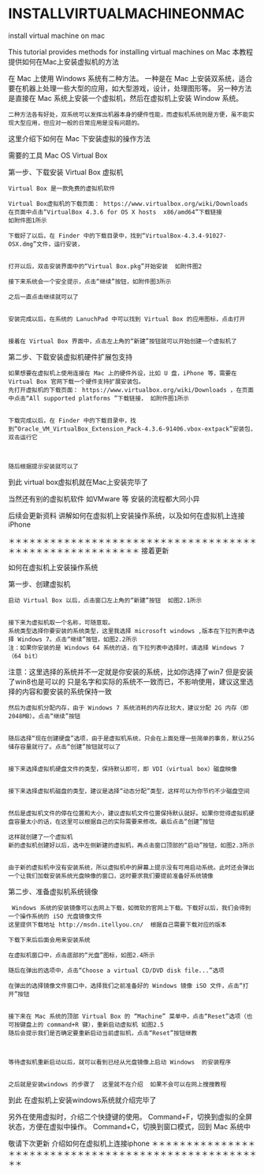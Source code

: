 # INSTALLVIRTUALMACHINEONMAC
install virtual machine on mac


This tutorial provides methods for installing virtual machines on Mac
本教程提供如何在Mac上安装虚拟机的方法  


在 Mac 上使用 Windows 系统有二种方法。
    一种是在 Mac 上安装双系统，适合要在机器上处理一些大型的应用，如大型游戏，设计，处理图形等。
    另一种方法是直接在 Mac 系统上安装一个虚拟机，然后在虚拟机上安装 Window 系统。

    二种方法各有好处，双系统可以发挥出机器本身的硬件性能，而虚拟机系统则是方便，虽不能实现大型应用，但应对一般的日常应用是没有问题的。

这里介绍下如何在 Mac 下安装虚拟的操作方法


需要的工具
    Mac OS
    Virtual Box



第一步、下载安装 Virtual Box 虚拟机

    Virtual Box 是一款免费的虚拟机软件

    Virtual Box虚拟机的下载页面： https://www.virtualbox.org/wiki/Downloads 
    在页面中点击“VirtualBox 4.3.6 for OS X hosts  x86/amd64”下载链接 
    如附件图1所示

    下载好了以后，在 Finder 中的下载目录中，找到“VirtualBox-4.3.4-91027-OSX.dmg”文件，运行安装，


    打开以后，双击安装界面中的“Virtual Box.pkg”开始安装  如附件图2

    接下来系统会一个安全提示，点击“继续”按钮，如附件图3所示

    之后一直点击继续就可以了


    安装完成以后，在系统的 LanuchPad 中可以找到 Virtual Box 的应用图标，点击打开


    接着在 Virtual Box 界面中，点击左上角的“新建”按钮就可以开始创建一个虚拟机了


第二步、下载安装虚拟机硬件扩展包支持
    
    如果想要在虚拟机上使用连接在 Mac 上的硬件外设，比如 U 盘，iPhone 等，需要在 Virtual Box 官网下载一个硬件支持扩展安装包。
    先打开虚拟机的下载页面： https://www.virtualbox.org/wiki/Downloads ，在页面中点击“All supported platforms ”下载链接， 如附件图1所示


    下载完成以后，在 Finder 中的下载目录中，找到“Oracle_VM_VirtualBox_Extension_Pack-4.3.6-91406.vbox-extpack”安装包，双击运行它



    随后根据提示安装就可以了


到此 virtual box虚拟机就在Mac上安装完毕了

当然还有别的虚拟机软件 如VMware 等  安装的流程都大同小异  




后续会更新资料 讲解如何在虚拟机上安装操作系统，以及如何在虚拟机上连接 iPhone 

＊＊＊＊＊＊＊＊＊＊＊＊＊＊＊＊＊＊＊＊＊＊＊＊＊＊＊＊＊＊＊＊＊＊＊＊＊＊＊＊＊＊＊＊＊＊＊＊＊＊＊＊＊＊＊
接着更新

如何在虚拟机上安装操作系统


第一步、创建虚拟机

    启动 Virtual Box 以后，点击窗口左上角的“新建”按钮  如图2.1所示


    接下来为虚拟机取一个名称，可随意取。
    系统类型选择你要安装的系统类型，这里我选择 microsoft windows ,版本在下拉列表中选择 Windows 7。点击“继续”按钮，如图2.2所示
    注：如果你安装的是 Windows 64 系统的话，在下拉列表中选择时，请选择 Windows 7 （64 bit）
注意：这里选择的系统并不一定就是你安装的系统，比如你选择了win7  但是安装了win8也是可以的  只是名字和实际的系统不一致而已，不影响使用，建议这里选择的内容和要安装的系统保持一致


    然后为虚拟机分配内存，由于 Windows 7 系统消耗的内存比较大，建议分配 2G 内存（即2048MB）。点击“继续”按钮


    随后选择“现在创建硬盘”选项，由于是虚拟机系统，只会在上面处理一些简单的事务，默认25G储存容量就行了。点击“创建”按钮就可以了


    接下来选择虚拟机硬盘文件的类型，保持默认即可，即 VDI（virtual box）磁盘映像


    接下来选择虚拟机磁盘的类型，建议是选择“动态分配”类型，这样可以为你节约不少磁盘空间


    然后是虚拟机文件的停在位置和大小，建议虚拟机文件位置保持默认就好。如果你觉得虚拟机硬盘容量太小的话，在这里可以根据自己的实际需要来修改。最后点击“创建”按钮

    这样就创建了一个虚拟机
    新的虚拟机创建好以后，选中左侧新建的虚拟机，再点击窗口顶部的“启动”按钮，如图2.3所示


    由于新的虚拟机中没有安装系统，所以虚拟机中的屏幕上提示没有可用启动系统。此时还会弹出一个让我们加载安装系统光盘映像的窗口，这时要求我们要提前准备好系统镜像


第二步、准备虚拟机系统镜像

     Windows 系统的安装镜像可以去网上下载，如微软的官网上下载。下载好以后，我们会得到一个操作系统的 iSO 光盘镜像文件
    这里提供下载地址 http://msdn.itellyou.cn/  根据自己需要下载对应的版本

    下载下来后后面会用来安装系统

    在虚拟机窗口中，点击底部的“光盘”图标，如图2.4所示

    随后在弹出的选项中，点击“Choose a virtual CD/DVD disk file...”选项

    在弹出的选择镜像文件窗口中，选择我们之前准备好的 Windows 镜像 iSO 文件，点击“打开”按钮


    接下来在 Mac 系统的顶部 Virtual Box 的 “Machine” 菜单中，点击“Reset”选项（也可按键盘上的 command+R 键），重新启动虚拟机 如图2.5
    随后会提示我们是否确定要重新启动当前虚拟机，点击“Reset”按钮继教



    等待虚拟机重新启动以后，就可以看到已经从光盘镜像上启动 Windows  的安装程序


    之后就是安装windows 的步骤了  这里就不在介绍  如果不会可以在网上搜搜教程


到此  在虚拟机上安装windows系统就介绍完毕了

另外在使用虚拟时，介绍二个快捷键的使用。
Command+F，切换到虚拟的全屏状态，方便在虚拟中操作。
Command+C，切换到窗口模式，回到 Mac 系统中


敬请下次更新   介绍如何在虚拟机上连接iphone
＊＊＊＊＊＊＊＊＊＊＊＊＊＊＊＊＊＊＊＊＊＊＊＊＊＊＊＊＊＊＊＊＊＊＊＊＊＊＊＊＊＊＊＊＊＊＊＊＊＊＊＊＊





